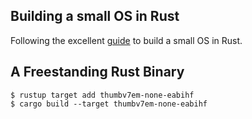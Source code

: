 ## Building a small OS in Rust

Following the excellent [guide](https://github.com/phil-opp/blog_os) to build a small OS in Rust.

## A Freestanding Rust Binary

```
$ rustup target add thumbv7em-none-eabihf
$ cargo build --target thumbv7em-none-eabihf
```
